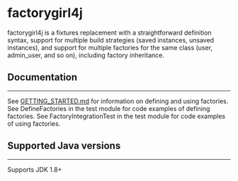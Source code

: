 # factorygirl4j
factorygirl4j is a fixtures replacement with a straightforward definition syntax, support for multiple build strategies (saved instances, unsaved instances), and support for multiple factories for the same class (user, admin_user, and so on), including factory inheritance.

## Documentation
___
See [GETTING_STARTED.md] for information on defining and using factories.
See DefineFactories in the test module for code examples of defining factories.
See FactoryIntegrationTest in the test module for code examples of using factories.

[GETTING_STARTED.md]: https://github.com/neoistheone123/factorygirl4j/blob/master/GETTING_STARTED.md

## Supported Java versions
___
Supports JDK 1.8+
